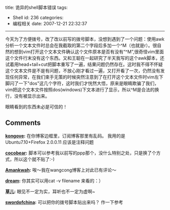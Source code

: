 title: 诡异的shell脚本错误
tags:
  - Shell
id: 236
categories:
  - 编程相关
date: 2007-12-21 22:32:37
---

今天为了方便拨号，改了改以前写的拨号脚本，没想到遇到了一个问题：使用awk分析一个文本文件时总会在我截取的第二个字段后多加一个^M（也就是r）。很自然的想到vim打开这个文本文件确认这个文件原本是否有没有“^M”,很奇怪vim里面这个文件行末没有这个东西。又和王聪在一起研究了半天我写的这个awk脚本，还试着用head+tail+cut把脚本重写了一遍，结果问题仍然存在。这时我不得不怀疑这个文本文件是不是有问题，不放心刚才看过一遍，又打开看了一次，仍然没有发现任何异常，在我们束手无策的时候突然注意到了在打开这个文本文件时vim左下脚闪了一下"dos"这几个字符，这时我们才恍然大悟，原来是眼睛欺骗了我们，vim把这个文本文件按照dos(windows)下文本进行了显示，所以^M是合法的换行，没有被显示出来。

眼睛看到的东西未必是可信的！
## Comments

**[kongove](#2801 "2007-12-29 16:45:11"):** 在你博客边框里，订阅博客那里有乱码。 我用的是Ubuntu7.10+Firefox 2.0.0.11 应该是注释问题

**[cocobear](#2745 "2007-12-22 23:43:07"):** 脚本可以参考我以前写的ppp那个，没什么特别之处，只是换了个方式，所以这个就不贴了:-)

**[Amankwah](#2790 "2007-12-28 09:12:11"):** 唉～我在wangcong博客上对此已有评论～

**[dream](#2836 "2008-01-02 13:34:56"):** 你其实可以用cat -v filename 来看的：）

**[草儿](#2740 "2007-12-22 13:20:51"):** 眼见不一定为实，耳听也不一定为虚啊~

**[swordofchina](#2736 "2007-12-21 22:46:49"):** 可以把你的拨号脚本贴出来吗？ 作一下参考

